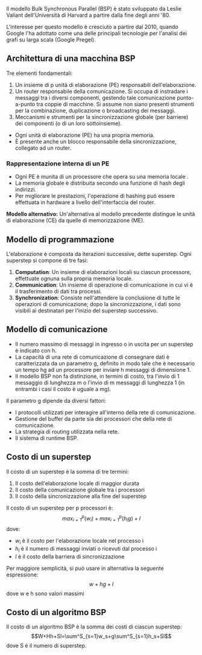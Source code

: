 
Il modello Bulk Synchronous Parallel (BSP) è stato sviluppato da Leslie Valiant dell'Università di Harvard a partire dalla fine degli anni '80.

L'interesse per questo modello è cresciuto a partire dal 2010, quando Google l'ha adottato come una delle principali tecnologie per l'analisi dei grafi su larga scala (Google Pregel).

## Architettura di una macchina BSP

Tre elementi fondamentali:
1. Un insieme di p unità di elaborazione (PE) responsabili dell'elaborazione.
2. Un router responsabile della comunicazione. Si occupa di instradare i messaggi tra i diversi componenti, gestendo tale comunicazione punto-a-punto tra coppie di macchine. Si assume non siano presenti strumenti per la combinazione, duplicazione o broadcasting dei messaggi.
3. Meccanismi e strumenti per la sincronizzazione globale (per barriere) dei componenti (o di un loro sottoinsieme).

- Ogni unità di elaborazione (PE) ha una propria memoria.
- È presente anche un blocco responsabile della sincronizzazione, collegato ad un router.

### Rappresentazione interna di un PE
- Ogni PE è munita di un processore che opera su una memoria locale .
- La memoria globale è distribuita secondo una funzione di hash degli indirizzi.
- Per migliorare le prestazioni, l'operazione di hashing può essere effettuata in hardware a livello dell'interfaccia del router.

**Modello alternativo:** Un'alternativa al modello precedente distingue le unità di elaborazione (CE) da quelle di memorizzazione (ME).

## Modello di programmazione
L'elaborazione è composta da iterazioni successive, dette superstep.
Ogni superstep si compone di tre fasi:
1. **Computation**: Un insieme di elaborazioni locali su ciascun processore, effettuate ognuna sulla propria memoria locale.
2. **Communication**: Un insieme di operazione di comunicazione in cui vi è il trasferimento di dati tra processi.
3. **Synchronization**: Consiste nell'attendere la conclusione di tutte le operazioni di comunicazione; dopo la sincronizzazione, i dati sono visibili ai destinatari per l'inizio del superstep successivo.

## Modello di comunicazione
- Il numero massimo di messaggi in ingresso o in uscita per un superstep è indicato con h.
- La capacità di una rete di comunicazione di consegnare dati è caratterizzata da un parametro g, definito in modo tale che è necessario un tempo hg ad un processore per inviare h messaggi di dimensione 1.
- Il modello BSP non fa distinzione, in termini di costo, tra l'invio di 1 messaggio di lunghezza m o l'invio di m messaggi di lunghezza 1 (in entrambi i casi il costo è uguale a mg).

Il parametro g dipende da diversi fattori:
- I protocolli utilizzati per interagire all'interno della rete di comunicazione.
- Gestione del buffer da parte sia dei processori che della rete di comunicazione.
- La strategia di routing utilizzata nella rete.
- Il sistema di runtime BSP.

## Costo di un superstep
Il costo di un superstep è la somma di tre termini:
1. Il costo dell'elaborazione locale di maggior durata
2. Il costo della comunicazione globale tra i processori
3. Il costo della sincronizzazione alla fine del superstep

Il costo di un superstep per p processori è:
$$max^p_{i=1}(w_i)+max^p_{i=1}(h_i g)+l$$
dove:
- $w_i$ è il costo per l'elaborazione locale nel processo i
- $h_i$ è il numero di messaggi inviati o ricevuti dal processo i
- $l$ è il costo della barriera di sincronizzazione

Per maggiore semplicità, si può usare in alternativa la seguente espressione:
$$w+hg+l$$
dove w e h sono valori massimi

## Costo di un algoritmo BSP

Il costo di un algoritmo BSP è la somma dei costi di ciascun superstep:
$$W+Hh+Sl=\sum^S_{s=1}w_s+g\sum^S_{s=1}h_s+Sl$$
dove S è il numero di superstep.

